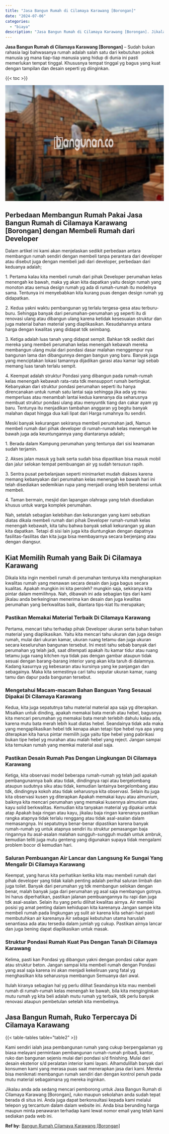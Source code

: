 ```yaml
---
title: "Jasa Bangun Rumah di Cilamaya Karawang [Borongan]"
date: "2024-07-06"
categories: 
  - "biaya"
description: "Jasa Bangun Rumah di Cilamaya Karawang [Borongan]. Jikalau anda ada sedang mencari pemborong untuk Jasa Bangun Rumah di Cilamaya Karawang [Borongan], ruko..."
---
```


**Jasa Bangun Rumah di Cilamaya Karawang \[Borongan\]** – Sudah bukan rahasia lagi bahwasanya rumah adalah salah satu dari kebutuhan pokok manusia yg mana tiap-tiap manusia yang hidup di dunia ini pasti memerlukan tempat tinggal. Khususnya tempat tinggal yg bagus yang kuat dengan tampilan dan desain seperti yg diinginkan.

{{< toc >}}

![Jasa Bangun Rumah di Cilamaya Karawang [Borongan]](/images/borong-bangunan-27.png)

## Perbedaan Membangun Rumah Pakai Jasa Bangun Rumah di Cilamaya Karawang \[Borongan\] dengan Membeli Rumah dari Developer

Dalam artikel ini kami akan menjelaskan sedikit perbedaan antara membangun rumah sendiri dengan membeli tanpa perantara dari developer atau disebut juga dengan membeli jadi dari developer, perbedaan dari keduanya adalah;

1\. Pertama kalau kita membeli rumah dari pihak Developer perumahan kelas menengah ke bawah, maka yg akan kita dapatkan yaitu design rumah yang monoton atau semua design rumah yg ada di rumah-rumah itu modelnya sama. Tentunya ini menyebabkan kita kurang puas dengan design rumah yg didapatkan.

2\. Kedua yakni waktu pembangunan yg terlalu tergesa-gesa atau terburu-buru. Sehingga banyak dari perumahan-perumahan yg seperti itu di renovasi ulang atau dibangun ulang karena ketidak kesesuaian struktur dan juga material bahan material yang diaplikasikan. Kesudahannya antara harga dengan kwalitas yang didapat tdk seimbang.

3\. Ketiga adalah luas tanah yang didapat sempit. Bahkan tdk sedikit dari mereka yang membeli perumahan kelas menengah kebawah mereka membangun ulang mulai dari pondasi dasar malahan menggempur nya bangunan lama dan dibangunnya dengan bangun yang baru. Banyak juga yang menciptakan lokasi tamannya dijadikan garasi atau kamar lagi sebab memang luas tanah terlalu sempit.

4\. Keempat adalah struktur Pondasi yang dibangun pada rumah-rumah kelas menengah kebawah rata-rata tdk mensupport rumah bertingkat. Kebanyakan dari struktur pondasi perumahan seperti itu hanya direncanakan untuk rumah satu lantai saja sehingga jika ada yg mau memperluas atau menambah lantai kedua karenanya dia seharusnya membuat struktur pondasi ulang atau menyuntik tiang dan cakar ayam yg baru. Tentunya itu menjadikan tambahan anggaran yg begitu banyak malahan dapat hingga dua kali lipat dari Harga rumahnya itu sendiri.

Meski banyak kekurangan sekiranya membeli perumahan jadi, Namun membeli rumah dari pihak developer di rumah-rumah kelas menengah ke bawah juga ada keuntungannya yang diantaranya adalah;

1\. Berada dalam Kampung perumahan yang tentunya dari sisi keamanan sudah terjamin.

2\. Akses jalan masuk yg baik serta sudah bisa dipastikan bisa masuk mobil dan jalur selokan tempat pembuangan air yg sudah tersusun rapih.

3\. Sentra pusat perbelanjaan seperti minimarket mudah diakses karena memang kebanyakan dari perumahan kelas menengah ke bawah hari ini telah disediakan sedemikian rupa yang menjadi orang lebih beratensi untuk membeli.

4\. Taman bermain, mesjid dan lapangan olahraga yang telah disediakan khusus untuk warga komplek perumahan.

Nah, setelah sebagian kelebihan dan kekurangan yang kami sebutkan diatas dikala membeli rumah dari pihak Developer rumah-rumah kelas menengah kebawah, kita tahu bahwa banyak sekali kekurangan yg akan kita dapatkan. Tetapi di sisi lain juga kita diuntungkan dengan dapatnya fasilitas-fasilitas dan kita juga bisa membayarnya secara berjenjang atau dengan diangsur.

## Kiat Memilih Rumah yang Baik Di Cilamaya Karawang

Dikala kita ingin membeli rumah di perumahan tentunya kita mengharapkan kwalitas rumah yang menawan secara desain dan juga bagus secara kualitas. Apakah mungkin ini kita peroleh? mungkin saja, sekiranya kita pintar dalam memilihnya. Nah, dibawah ini ada sebagian tips dari kami jikalau anda berkeinginan menerima kan desain dan juga kwalitas perumahan yang berkwalitas baik, diantara tips-kiat Itu merupakan;

### Pastikan Memakai Material Terbaik Di Cilamaya Karawang

Pertama, mencari tahu terhadap pihak Developer ukuran serta bahan bahan material yang diaplikasikan. Yaitu kita mencari tahu ukuran dan juga design rumah, mulai dari ukuran kamar, ukuran ruang tetamu dan juga ukuran secara keseluruhan bangunan tersebut. Ini mesti tahu sebab banyak dari perumahan yg telah jadi, saat ditempati apakah itu kamar tidur atau ruang tetamu juga ruang kitchen nya tidak pas dengan gambar ataupun tidak sesuai dengan barang-barang interior yang akan kita taruh di dalamnya. Kadang kasurnya yg kebesaran atau kursinya yang ke panjangan dan sebagainya. Maka kita semestinya cari tahu seputar ukuran kamar, ruang tamu dan dapur pada bangunan tersebut.

### Mengetahui Macam-macam Bahan Banguan Yang Sesauai Dipakai Di Cilamaya Karawang

Kedua, kita juga sepatutnya tahu material material apa saja yg diterapkan. Misalkan untuk dinding, apakah memakai bata merah atau hebel, bagusnya kita mencari perumahan yg memakai bata merah terlebih dahulu kalau ada, karena mutu bata merah lebih kuat diatas hebel. Seandainya tidak ada maka yang mengaplikasikan hebel tdk kenapa akan tetapi tipe hebel nya apa yang diterapkan kita harus pintar memilih juga yaitu tipe hebel yang pabrikasi bukan tipe hebel yg murahan atau malah hebel yang reject. Jangan sampai kita temukan rumah yang memkai material asal saja.

### Pastikan Desain Rumah Pas Dengan Lingkungan Di Cilamaya Karawang

Ketiga, kita observasi model beberapa rumah-rumah yg telah jadi apakah pembangunannya baik atau tidak, dindingnya rapi atau bergelombang ataupun sudutnya siku atau tidak, kemudian lantainya bergelombang atau tdk, dindingnya kokoh atau tidak seharusnya kita observasi. Selain itu juga kita observasi kusen yg diterapkan Apakah memakai kayu atau almunium, baiknya kita mencari perumahan yang memakai kusennya almunium atau kayu solid berkwalitas. Kemudian kita tanyakan material yg dipakai untuk atap Apakah baja ringan atau kayu, jikalau baja ringan karenanya pastikan rangka atapnya tidak terlalu renggang atau tidak asal-asalan dalam memasangnya. Ini sepatutnya benar-benar dipastikan karena banyak rumah-rumah yg untuk atapnya sendiri itu struktur pemasangan baja ringannya itu asal-asalan malahan sungguh-sungguh mudah untuk ambruk, kemudian teliti juga mutu genteng yang digunakan supaya tidak mengalami problem bocor di kemudian hari.

### Saluran Pembuangan Air Lancar dan Langsung Ke Sungai Yang Mengalir Di Cilamaya Karawang

Keempat, yang harus kita perhatikan ketika kita mau membeli rumah dari pihak developer yang tidak kalah penting adalah perihal saluran limbah dan juga toilet. Banyak dari perumahan yg tdk membangun selokan dengan benar, malah banyak juga dari perumahan yg asal saja membangun gotnya. Ini harus diperhatikan, pastikan jalanan pembuangannya itu rapi dan juga tdk asal-asalan. Selain itu yang perlu dilihat kwalitas airnya. Air memiliki posisi yg amat penting dalam kehidupan kita karenanya Jangan sampe kita membeli rumah pada lingkungan yg sulit air karena kita sehari-hari pasti membutuhkan air karenanya Air sebagai kebutuhan utama haruslah senantiasa ada atau tersedia dalam jumlah yg cukup. Pastikan airnya lancar dan juga bening dapat diaplikasikan untuk masak.

### Struktur Pondasi Rumah Kuat Pas Dengan Tanah Di Cilamaya Karawang

Kelima, pasti kan Pondasi yg dibangun yakni dengan pondasi cakar ayam atau struktur beton. Jangan sampai kita membeli rumah dengan Pondasi yang asal saja karena ini akan menjadi kekeliruan yang fatal yg menghasilkan kita seharusnya membangun Semuanya dari awal.

Itulah kiranya sebagian hal yg perlu dilihat Seandainya kita mau membeli rumah di rumah-rumah kelas menengah ke bawah, bila kita menginginkan mutu rumah yg kita beli adalah mutu rumah yg terbaik, tdk perlu banyak renovasi ataupun pembetulan setelah kita membelinya.

## Jasa Bangun Rumah, Ruko Terpercaya Di Cilamaya Karawang

{{< table-tables table="table2" >}}

Kami sendiri ialah jasa pembangunan rumah yang cukup berpengalaman yg biasa melayani permintaan pembangunan rumah-rumah pribadi, kantor, ruko dan bangunan sejenis mulai dari pondasi s/d finishing. Mulai dari desain eksterior s/d peralatan interior kami layani. Alhamdulillah banyak dari konsumen kami yang merasa puas saat menerapkan jasa dari kami. Mereka bisa menikmati membangun rumah sendiri dan dengan kontrol penuh pada mutu material sebagaimana yg mereka inginkan.

Jikalau anda ada sedang mencari pemborong untuk Jasa Bangun Rumah di Cilamaya Karawang \[Borongan\], ruko maupun sekolahan anda sudah tepat berada di situs ini. Anda juga dapat berkonsultasi kepada kami melalui telepon yg tercantum dalam dalam website ini. Anda bisa berunding harga maupun minta penawaran terhadap kami lewat nomor email yang telah kami sediakan pada web ini.

**Ref by:** [Bangun Rumah Cilamaya Karawang [Borongan]](https://id.wikipedia.org/wiki/Bangun)
